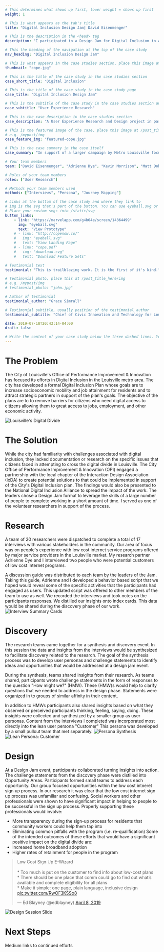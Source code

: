 ```yaml
---
# This determines what shows up first, lower weight = shows up first
weight: 1

# This is what appears as the tab's title
title: "Digital Inclusion Design Jam| David Eisenmenger"

# This is the description in the <head> tag
description: "I participated in a Design Jam for Digital Inclusion in a partnership between IxDA and the Louisville Metro Government ."

# This the heading of the navigation at the top of the case study
nav_heading: "Digital Inclusion Design Jam"

# This is what appears in the case studies section, place this image at the /static/img folder
thumbnail: "cope.jpg"

# This is the title of the case study in the case studies section
case_short_title: "Digital Inclusion"

# This is the title of the case study in the case study page
case_title: "Digital Inclusion Design Jam"

# This is the subtitle of the case study in the case studies section and the case study page
case_subtitle: "User Experience Research"

# This is the case description in the case studies section
case_description: "A User Experience Research and Design project in partnership between the Interaction Design Association (IxDA) and Louisville Metro government"

# This is the featured image of the case, place this image at /post_title_here/img folder
# e.g. /mypost/img
case_feature_img: "featured-cope.jpg"

# This is the case summary in the case itself
case_summary: "In support of a larger campaign by Metro Louisville focused on digital inclusion, a User Experience Research and Design project was initiated as part of a partnership between the Interaction Design Association (IxDA) and Louisville Metro government. Over an eight month period, the goal of the project was to research and document stakeholders experience with the digital divide in Louisville and co-create potential solutions that could be implemented in the larger digital inclusion effort."

# Your team members
team: ["David Eisenmenger", "Adrienne Dye", "Kevin Morrison", "Matt Dobson", "Becky Hyde",]

# Roles of your team members
roles: ["User Research"]

# Methods your team members used
methods: ["Interviews", "Persona", "Journey Mapping"]

# Links at the bottom of the case study and where they link to
# img is the svg that's part of the button. You can use eyeball.svg or download.svg
# Place your custom svgs into /static/svg
button_links:
    - link: "https://marvelapp.com/g4b64e/screen/14364499"
      img: "eyeball.svg"
      text: "View Prototype"
    # - link: "http://copenow.co/"
    #   img: "eyeball.svg"
    #   text: "View Landing Page"
    # - link: "cope.pdf"
    #   img: "download.svg"
    #   text: "Download Feature Sets"

# Testimonial text
testimonial: "This is trailblazing work. It is the first of it's kind."

# Testimonial photo, place this at /post_title_here/img
# e.g. /mypost/img
# testimonial_photo: "john.jpg"

# Author of testimonial
testimonial_author: "Grace Simrall"

# Testimonial subtitle, usually position of the testimonial author
testimonial_subtitle: "Chief of Civic Innovation and Technology for Louisville Metro Government "

date: 2019-07-18T20:43:14-04:00
draft: false

# Write the content of your case study below the three dashed lines. You can use markdown and raw HTML.
---
```

# The Problem
The City of Louisville's Office of Performance Improvement & Innovation has focused its efforts in Digital Inclusion in the Louisville metro area.  The city has developed a formal Digital Inclusion Plan whose goals are to increase socioeconomic mobility and job attainment for residents and to attract strategic partners in support of the plan's goals. The objective of the plans are to to remove barriers for citizens who need digital access to citizens allowing them to great access to jobs, employment, and other economic activity.

![Louisville's Digital Divide](/dincl/img/DigitalDivideMap.png "Louisville's Digital Divide")
<!-- ![Louisville's Digital Divide](/dincl/img/DigitalDivideMapV2.png "Louisville's Digital Divide") -->
# The Solution
While the city had familiarity with challenges associated with digital inclusion, they lacked documentation or research on the specific issues that citizens faced in attempting to cross the digital divide in Louisville. The City Office of Performance Improvement & Innovation (OPI) engaged a partnership with the local chapter of the Interaction Design Association (IxDA) to create potential solutions to that could be implemented in support of the City's Digital Inclusion plan. The findings would also be presented to the National Digital Inclusion Alliance to spread the impact of the work. The leaders chose a Design Jam format to leverage the skills of a large number of people to complete working in a short amount of time. I served as one of the volunteer researchers in support of the process.

# Research
A team of 20 researchers were dispatched to complete a total of 17 interviews with various stakeholders in the community. Our area of focus was on people's experience with low cost internet service programs offered by major service providers in the Louisville market. My research partner Adrienne Dye and I interviewed two people who were potential customers of low cost internet programs.

A discussion guide was distributed to each team by the leaders of the Jam. Taking this guide, Adrienne and I developed a behavior based script that we hoped would reveal some of the specific activities that the participants had engaged as users. This updated script was offered to other members of the team to use as well. We recorded the interviews and took notes on the participants responses. We distilled our insights onto index cards. This data would be shared during the discovery phase of our work.
![Interview Summary Cards](/dincl/img/DiscoveryInterviewCards.png "Interview Summary Cards")

# Discovery
The research teams came together for a synthesis and discovery event. In this session the data and insights from the interviews would be synthesized to facilitate discovery related to the research. The goal of the synthesis process was to develop user personas and challenge statements to identify ideas and opportunities that would be addressed at a design jam event. 

During the synthesis, teams shared insights from their research. As teams shared, participants wrote challenge statements in the form of responses to the question "How might we?" (HMW). These (HMW)s would help to clarify questions that we needed to address in the design phase. Statements were organized in to groups of similar affinity in their content. 

In addition to HMWs participants also shared insights based on what they observed or perceived participants thinking, feeling, saying, doing. These insights were collected and synthesized by a smaller group as user personas. Content from the interviews I completed was incorporated most directly into the lean user persona "Customer" This persona was developed by a small pullout team that met separately.
![Persona Synthesis](/dincl/img/AffinityGrouping.png "Persona Synthesis")
![Lean Persona: Customer](/dincl/img/LeanPersonaCustomer.png "Lean Persona Customer")

# Design
At a Design Jam event, participants collaborated turning insights into action.  The challenge statements from the discovery phase were distilled into Opportunity Areas. Participants formed small teams to address each opportunity.  Our group focused opportunities within the low cost intneret sign up process. In our research it was clear that the low cost internet sign up process was unfamiliar and confusing. Social workers and other professionals were shown to have significant impact in helping to people to be successful in the sign up process. Properly supporting these professionals would involve:
* More transparency during the sign-up process for residents that community workers could help them tap into
* Eliminating common pitfalls with the program (i.e. re-qualification)
Some of the intended outcomes of these efforts that would have a significant positive impact on the digital divide are:
* Increased home broadband adoption
* Higher rates of retainment for people in the program

<blockquote class="twitter-tweet"><p lang="en" dir="ltr">Low Cost Sign Up E-Wizard<br><br>* Too much is put on the customer to find info about low-cost plans<br>* There should be one place that comm could go to find out what’s available and complete eligibility for all plans<br>* Make it simple: one page, plain language, inclusive design <a href="https://t.co/RwOF3KSSo8">pic.twitter.com/RwOF3KSSo8</a></p>&mdash; Ed Blayney (@edblayney) <a href="https://twitter.com/edblayney/status/1115244806316396549?ref_src=twsrc%5Etfw">April 8, 2019</a></blockquote> <script async src="https://platform.twitter.com/widgets.js" charset="utf-8"></script>

![Design Session Slide](/dincl/img/SherpasSummary.png "Design Session Slide")
<!-- Quote from Grace Simrall -->
# Next Steps
Medium links to continued efforts